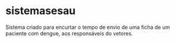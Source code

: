 # sistemasesau
Sistema criado para encurtar o tempo de envio de uma ficha de um paciente com dengue, aos responsáveis do vetores.
